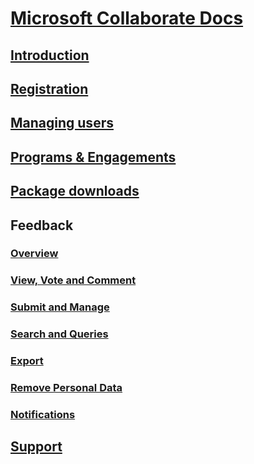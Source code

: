 # [Microsoft Collaborate Docs](index.md)
## [Introduction](intro-to-mscollaborate.md)
## [Registration](registration.md)
## [Managing users](managing-org-users.md)
## [Programs & Engagements](programs.md)
## [Package downloads](package-downloads.md)
## Feedback
### [Overview](feedback-items.md)
### [View, Vote and Comment](feedback-items-view.md)
### [Submit and Manage](feedback-items-manage.md)
### [Search and Queries](feedback-items-search.md)
### [Export](feedback-items-export.md)
### [Remove Personal Data](feedback-items-remove-personal-data.md)
### [Notifications](feedback-items-notifications.md)
## [Support](support.md)

